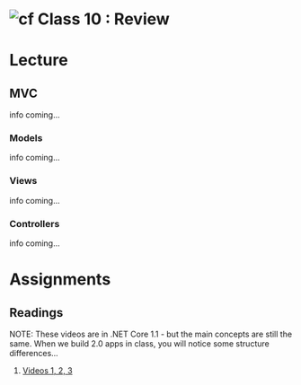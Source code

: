 ![cf](http://i.imgur.com/7v5ASc8.png) Class 10 : Review
=====================================
# Lecture

## MVC
info coming...

### Models
info coming...

### Views
info coming...

### Controllers
info coming...

# Assignments

## Readings
NOTE: These videos are in .NET Core 1.1 - but the main concepts are still the same. 
When we build 2.0 apps in class, you will notice some structure differences...
1. [Videos 1, 2, 3](https://mva.microsoft.com/en-US/training-courses/introduction-to-aspnet-core-with-visual-studio-2017-16841?l=LU6ABeE6C_8206218965)